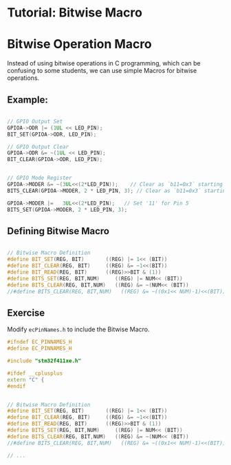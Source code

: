 # Tutorial: Bitwise Macro

# Bitwise Operation Macro
Instead of using bitwise operations in C programming, which can be confusing to some students, we can use simple Macros for bitwise operations.

## Example: 

```cpp

// GPIO Output Set
GPIOA->ODR |= (1UL << LED_PIN);	 		
BIT_SET(GPIOA->ODR, LED_PIN);

// GPIO Output Clear
GPIOA->ODR &= ~(1UL << LED_PIN);	 	
BIT_CLEAR(GPIOA->ODR, LED_PIN);


// GPIO Mode Register 
GPIOA->MODER &= ~(3UL<<(2*LED_PIN)); 	// Clear as `b11=0x3` starting from  2*LED_PIN
BITS_CLEAR(GPIOA->MODER, 2 * LED_PIN, 3); // Clear as `b11=0x3` starting from  2*LED_PIN

GPIOA->MODER |=   3UL<<(2*LED_PIN);   // Set '11' for Pin 5
BITS_SET(GPIOA->MODER, 2 * LED_PIN, 3);


```


## Defining Bitwise Macro

```cpp

// Bitwise Macro Definition
#define BIT_SET(REG, BIT)      	((REG) |= 1<< (BIT))
#define BIT_CLEAR(REG, BIT)     ((REG) &= ~1<<(BIT))
#define BIT_READ(REG, BIT)      ((REG)>>BIT & (1))
#define BITS_SET(REG, BIT,NUM)     ((REG) |= NUM<< (BIT))
#define BITS_CLEAR(REG, BIT,NUM)   ((REG) &= ~(NUM<< (BIT))
//#define BITS_CLEAR(REG, BIT,NUM)   ((REG) &= ~((0x1<< NUM)-1)<<(BIT))
```

## Exercise
Modify `ecPinNames.h` to include the Bitwise Macro.

```c++
#ifndef EC_PINNAMES_H
#define EC_PINNAMES_H

#include "stm32f411xe.h"

#ifdef __cplusplus
extern "C" {
#endif


// Bitwise Macro Definition
#define BIT_SET(REG, BIT)      	((REG) |= 1<< (BIT))
#define BIT_CLEAR(REG, BIT)     ((REG) &= ~1<<(BIT))
#define BIT_READ(REG, BIT)      ((REG)>>BIT & (1))
#define BITS_SET(REG, BIT,NUM)     ((REG) |= NUM<< (BIT))
#define BITS_CLEAR(REG, BIT,NUM)   ((REG) &= ~(NUM<< (BIT))
//#define BITS_CLEAR(REG, BIT,NUM)   ((REG) &= ~((0x1<< NUM)-1)<<(BIT))

// ...


```

